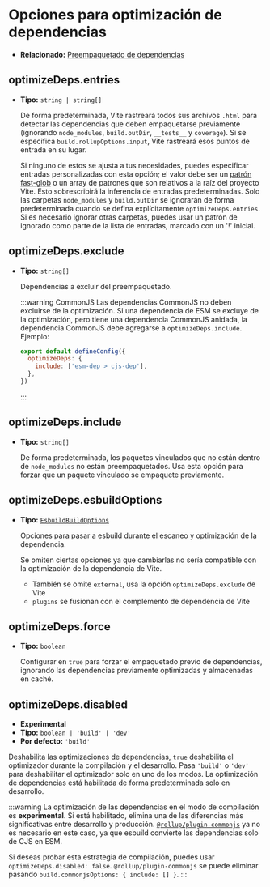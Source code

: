 # Opciones para optimización de dependencias

- **Relacionado:** [Preempaquetado de dependencias](/guide/dep-pre-bundling)

## optimizeDeps.entries

- **Tipo:** `string | string[]`

  De forma predeterminada, Vite rastreará todos sus archivos `.html` para detectar las dependencias que deben empaquetarse previamente (ignorando `node_modules`, `build.outDir`, `__tests__` y `coverage`). Si se especifica `build.rollupOptions.input`, Vite rastreará esos puntos de entrada en su lugar.

  Si ninguno de estos se ajusta a tus necesidades, puedes especificar entradas personalizadas con esta opción; el valor debe ser un [patrón fast-glob](https://github.com/mrmlnc/fast-glob#basic-syntax) o un array de patrones que son relativos a la raíz del proyecto Vite. Esto sobrescribirá la inferencia de entradas predeterminadas. Solo las carpetas `node_modules` y `build.outDir` se ignorarán de forma predeterminada cuando se defina explícitamente `optimizeDeps.entries`. Si es necesario ignorar otras carpetas, puedes usar un patrón de ignorado como parte de la lista de entradas, marcado con un '!' inicial.

## optimizeDeps.exclude

- **Tipo:** `string[]`

  Dependencias a excluir del preempaquetado.

  :::warning CommonJS
  Las dependencias CommonJS no deben excluirse de la optimización. Si una dependencia de ESM se excluye de la optimización, pero tiene una dependencia CommonJS anidada, la dependencia CommonJS debe agregarse a `optimizeDeps.include`. Ejemplo:

  ```js
  export default defineConfig({
    optimizeDeps: {
      include: ['esm-dep > cjs-dep'],
    },
  })
  ```

  :::

## optimizeDeps.include

- **Tipo:** `string[]`

  De forma predeterminada, los paquetes vinculados que no están dentro de `node_modules` no están preempaquetados. Usa esta opción para forzar que un paquete vinculado se empaquete previamente.

## optimizeDeps.esbuildOptions

- **Tipo:** [`EsbuildBuildOptions`](https://esbuild.github.io/api/#simple-options)

  Opciones para pasar a esbuild durante el escaneo y optimización de la dependencia.

  Se omiten ciertas opciones ya que cambiarlas no sería compatible con la optimización de la dependencia de Vite.

  - También se omite `external`, usa la opción `optimizeDeps.exclude` de Vite
  - `plugins` se fusionan con el complemento de dependencia de Vite

## optimizeDeps.force

- **Tipo:** `boolean`

  Configurar en `true` para forzar el empaquetado previo de dependencias, ignorando las dependencias previamente optimizadas y almacenadas en caché.

## optimizeDeps.disabled

- **Experimental**
- **Tipo:** `boolean | 'build' | 'dev'`
- **Por defecto:** `'build'`

Deshabilita las optimizaciones de dependencias, `true` deshabilita el optimizador durante la compilación y el desarrollo. Pasa `'build'` o `'dev'` para deshabilitar el optimizador solo en uno de los modos. La optimización de dependencias está habilitada de forma predeterminada solo en desarrollo.

:::warning
La optimización de las dependencias en el modo de compilación es **experimental**. Si está habilitado, elimina una de las diferencias más significativas entre desarrollo y producción. [`@rollup/plugin-commonjs`](https://github.com/rollup/plugins/tree/master/packages/commonjs) ya no es necesario en este caso, ya que esbuild convierte las dependencias solo de CJS en ESM.

Si deseas probar esta estrategia de compilación, puedes usar `optimizeDeps.disabled: false`. `@rollup/plugin-commonjs` se puede eliminar pasando `build.commonjsOptions: { include: [] }`.
:::

